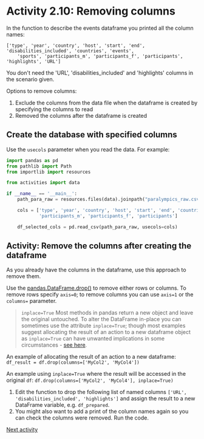 # Activity 2.10: Removing columns

In the function to describe the events dataframe you printed all the column names:

```text
['type', 'year', 'country', 'host', 'start', 'end', 'disabilities_included', 'countries', 'events', 
    'sports', 'participants_m', 'participants_f', 'participants', 'highlights', 'URL']
```

You don't need the 'URL', 'disabilities_included' and 'highlights' columns in the scenario given. 

Options to remove columns:

1. Exclude the columns from the data file when the dataframe is created by specifying the columns to read
2. Removed the columns after the dataframe is created

## Create the database with specified columns

Use the `usecols` parameter when you read the data. For example:

```python
import pandas as pd
from pathlib import Path
from importlib import resources

from activities import data

if __name__ == '__main__':
    path_para_raw = resources.files(data).joinpath("paralympics_raw.csv")

    cols = ['type', 'year', 'country', 'host', 'start', 'end', 'countries', 'events', 'sports',
            'participants_m', 'participants_f', 'participants']

    df_selected_cols = pd.read_csv(path_para_raw, usecols=cols)
```

## Activity: Remove the columns after creating the dataframe

As you already have the columns in the dataframe, use this approach to remove them.

Use the [pandas.DataFrame.drop()](https://pandas.pydata.org/docs/reference/api/pandas.DataFrame.drop.html) to remove
either rows or columns. To remove rows specify `axis=0`; to remove columns you can use `axis=1` or the `columns=`
parameter.

> `inplace=True` Most methods in pandas return a new object and leave the original untouched. To alter the DataFrame in-place you can
sometimes use the attribute `inplace=True`; though most examples suggest allocating the result of an action to a new
dataframe object as `inplace=True` can have unwanted implications in some
circumstances - [see here](https://docs.astral.sh/ruff/rules/pandas-use-of-inplace-argument/).

An example of allocating the result of an action to a new dataframe: `df_result = df.drop(columns=['MyCol2', 'MyCol4'])`

An example using `inplace=True` where the result will be accessed in the original `df`:
`df.drop(columns=['MyCol2', 'MyCol4'], inplace=True)`

1. Edit the function to drop the following list of named columns `['URL', 'disabilities_included', 'highlights']` and
   assign the result to a new DataFrame variable, e.g. `df_prepared`.
2. You might also want to add a print of the column names again so you can check the columns were removed. Run the code.

[Next activity](2-12-resolve-missing-incorrect-values.md)